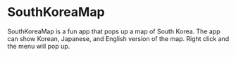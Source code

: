 SouthKoreaMap
=============

SouthKoreaMap is a fun app that pops up a map of South Korea.  The app can show Korean, Japanese, and English version of the map.  Right click and the menu will pop up.
